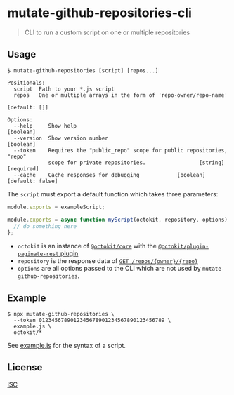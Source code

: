 # mutate-github-repositories-cli

> CLI to run a custom script on one or multiple repositories

## Usage

```
$ mutate-github-repositories [script] [repos...]

Positionals:
  script  Path to your *.js script
  repos   One or multiple arrays in the form of 'repo-owner/repo-name'
                                                                   [default: []]

Options:
  --help     Show help                                                 [boolean]
  --version  Show version number                                       [boolean]
  --token    Requires the "public_repo" scope for public repositories, "repo"
             scope for private repositories.                 [string] [required]
  --cache    Cache responses for debugging            [boolean] [default: false]
```

The `script` must export a default function which takes three parameters:

```js
module.exports = exampleScript;

module.exports = async function myScript(octokit, repository, options) {
  // do something here
};
```

- `octokit` is an instance of [`@octokit/core`](https://github.com/octokit/core.js) with the [`@octokit/plugin-paginate-rest` plugin](https://github.com/octokit/plugin-paginate-rest.js)
- `repository` is the response data of [`GET /repos/{owner}/{repo}`](https://developer.github.com/v3/repos/#get-a-repository)
- `options` are all options passed to the CLI which are not used by `mutate-github-repositories`.

## Example

```
$ npx mutate-github-repositories \
  --token 0123456789012345678901234567890123456789 \
  example.js \
  octokit/*
```

See [example.js](example.js) for the syntax of a script.

## License

[ISC](LICENSE.md)
